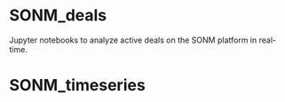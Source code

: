 # SONM_deals

Jupyter notebooks to analyze active deals on the SONM platform in real-time.
# SONM_timeseries
